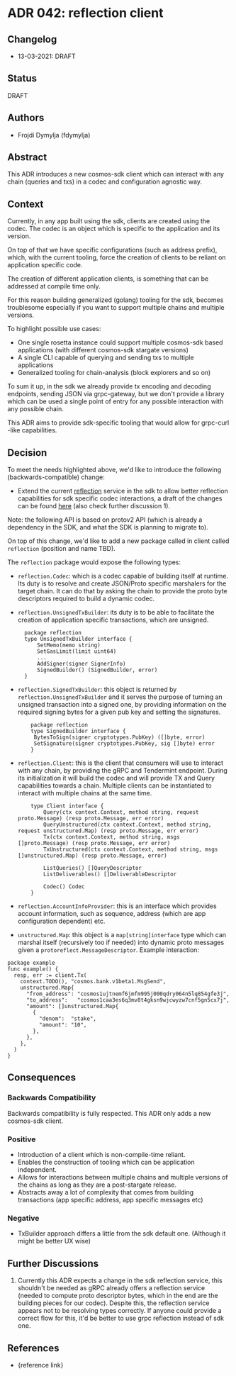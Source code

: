 # ADR 042: reflection client

## Changelog

- 13-03-2021: DRAFT

## Status

DRAFT

## Authors

- Frojdi Dymylja (fdymylja)

## Abstract

This ADR introduces a new cosmos-sdk client which can interact with any chain (queries and txs) in a codec and configuration agnostic way.

## Context

Currently, in any app built using the sdk, clients are created using the codec. The codec is an object which is specific to the application and its version. 

On top of that we have specific configurations (such as address prefix), which, with the current tooling, force the creation of clients to be reliant on application specific code.

The creation of different application clients, is something that can be addressed at compile time only.

For this reason building generalized (golang) tooling for the sdk, becomes troublesome especially if you want to support multiple chains and multiple versions.

To highlight possible use cases:

- One single rosetta instance could support multiple cosmos-sdk based applications (with different cosmos-sdk stargate versions)
- A single CLI capable of querying and sending txs to multiple applications
- Generalized tooling for chain-analysis (block explorers and so on)

To sum it up, in the sdk we already provide tx encoding and decoding endpoints, sending JSON via grpc-gateway, but we don't provide a library which can be used a single point of entry for any possible interaction with any possible chain.

This ADR aims to provide sdk-specific tooling that would allow for grpc-curl -like capabilities.


## Decision

To meet the needs highlighted above, we'd like to introduce the following (backwards-compatible) change:

- Extend the current [reflection](https://github.com/cosmos/cosmos-sdk/blob/master/proto/cosmos/base/reflection/v1beta1/reflection.proto) service in the sdk to allow better reflection capabilities for sdk specific codec interactions, a draft of the changes can be found [here](https://github.com/cosmos/cosmos-sdk/blob/fdymylja/cosmos-reflection/proto/cosmos/base/reflection/v1beta1/reflection.proto) (also check further discussion 1).

Note: the following API is based on protov2 API (which is already a dependency in the SDK, and what the SDK is planning to migrate to).

On top of this change, we'd like to add a new package called in client called `reflection` (position and name TBD). 

The `reflection` package would expose the following types:

- `reflection.Codec`: which is a codec capable of building itself at runtime. Its duty is to resolve and create JSON/Proto specific marshalers for the target chain. It can do that by asking the chain to provide the proto byte descriptors required to build a dynamic codec.
- `reflection.UnsignedTxBuilder`: its duty is to be able to facilitate the creation of application specific transactions, which are unsigned. 
  ```golang
    package reflection
    type UnsignedTxBuilder interface {
        SetMemo(memo string)
        SetGasLimit(limit uint64)
        ...
        AddSigner(signer SignerInfo)
        SignedBuilder() (SignedBuilder, error)
    }
  ```
- `reflection.SignedTxBuilder`: this object is returned by `reflection.UnsignedTxBuilder` and it serves the purpose of turning an unsigned transaction into a signed one, by providing information on the required signing bytes for a given pub key and setting the signatures.
    ```golang
        package reflection
        type SignedBuilder interface {
       	 BytesToSign(signer cryptotypes.PubKey) ([]byte, error)
         SetSignature(signer cryptotypes.PubKey, sig []byte) error
        }
    ```

- `reflection.Client`: this is the client that consumers will use to interact with any chain, by providing the gRPC and Tendermint endpoint. During its initialization it will build the codec and will provide TX and Query capabilities towards a chain. Multiple clients can be instantiated to interact with multiple chains at the same time.
    ```golang
        type Client interface {
            Query(ctx context.Context, method string, request proto.Message) (resp proto.Message, err error)
            QueryUnstructured(ctx context.Context, method string, request unstructured.Map) (resp proto.Message, err error)
            Tx(ctx context.Context, method string, msgs []proto.Message) (resp proto.Message, err error)
            TxUnstructured(ctx context.Context, method string, msgs []unstructured.Map) (resp proto.Message, error)
            
            ListQueries() []QueryDescriptor
            ListDeliverables() []DeliverableDescriptor
            
            Codec() Codec
        }
    ```
- `reflection.AccountInfoProvider`: this is an interface which provides account information, such as sequence, address (which are app configuration dependent) etc.   
- `unstructured.Map`: this object is a `map[string]interface` type which can marshal itself (recursively too if needed) into dynamic proto messages given a `protoreflect.MessageDescriptor`. Example interaction:
```golang
package example
func example() {
  resp, err := client.Tx(
    context.TODO(), "cosmos.bank.v1beta1.MsgSend",
    unstructured.Map{
      "from_address": "cosmos1ujtnemf6jmfm995j000qdry064n5lq854gfe3j",
      "to_address":   "cosmos1caa3es6q3mv8t4gksn9wjcwyzw7cnf5gn5cx7j",
      "amount": []unstructured.Map{
        {
          "denom":  "stake",
          "amount": "10",
        },
      },
    },
  )
}
```

## Consequences

### Backwards Compatibility

Backwards compatibility is fully respected. This ADR only adds a new cosmos-sdk client.

### Positive

- Introduction of a client which is non-compile-time reliant.
- Enables the construction of tooling which can be application independent.
- Allows for interactions between multiple chains and multiple versions of the chains as long as they are a post-stargate release.
- Abstracts away a lot of complexity that comes from building transactions (app specific address, app specific messages etc)

### Negative

- TxBuilder approach differs a little from the sdk default one. (Although it might be better UX wise)



## Further Discussions

1. Currently this ADR expects a change in the sdk reflection service, this shouldn't be needed as gRPC already offers a reflection service (needed to compute proto descriptor bytes, which in the end are the building pieces for our codec). Despite this, the reflection service appears not to be resolving types correctly. If anyone could provide a correct flow for this, it'd be better to use grpc reflection instead of sdk one.

## References

- {reference link}